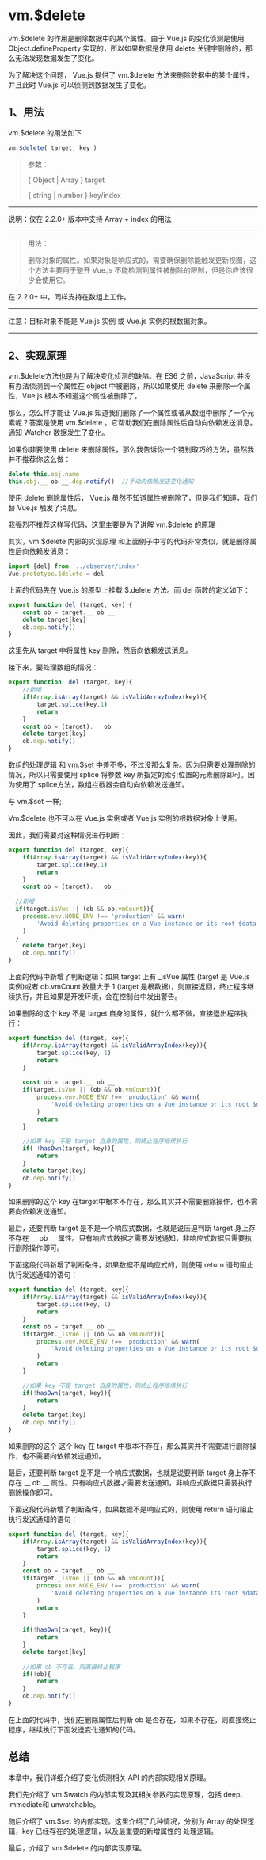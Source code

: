 # vm.$delete

vm.$delete 的作用是删除数据中的某个属性。由于 Vue.js 的变化侦测是使用 Object.defineProperty 实现的，所以如果数据是使用 delete 关键字删除的，那么无法发现数据发生了变化。

为了解决这个问题， Vue.js 提供了  vm.$delete 方法来删除数据中的某个属性，并且此时 Vue.js 可以侦测到数据发生了变化。

## 1、用法

vm.$delete 的用法如下

```javascript
vm.$delete( target, key )
```

> 参数：
>
> { Object | Array }  target
>
> { string | number } key/index

------

说明：仅在 2.2.0+ 版本中支持 Array + index 的用法

------

> 用法：
>
> 删除对象的属性。如果对象是响应式的，需要确保删除能触发更新视图，这个方法主要用于避开 Vue.js 不能检测到属性被删除的限制，但是你应该很少会使用它。

在 2.2.0+ 中，同样支持在数组上工作。

------

注意：目标对象不能是 Vue.js 实例 或 Vue.js 实例的根数据对象。

------



## 2、实现原理 

vm.$delete方法也是为了解决变化侦测的缺陷。在 ES6 之前，JavaScript 并没有办法侦测到一个属性在 object 中被删除，所以如果使用 delete 来删除一个属性，Vue.js 根本不知道这个属性被删除了。



那么，怎么样才能让 Vue.js 知道我们删除了一个属性或者从数组中删除了一个元素呢？答案是使用 vm.$delete 。它帮助我们在删除属性后自动向依赖发送消息。通知 Watcher 数据发生了变化。



如果你非要使用  delete 来删除属性，那么我告诉你一个特别取巧的方法，虽然我并不推荐你这么做：

```javascript
delete this.obj.name
this.obj.__ ob __.dep.notify()  //手动向依赖发送变化通知
```



使用 delete 删除属性后， Vue.js 虽然不知道属性被删除了，但是我们知道，我们替 Vue.js 触发了消息。



我强烈不推荐这样写代码，这里主要是为了讲解 vm.$delete 的原理



其实，vm.$delete 内部的实现原理 和上面例子中写的代码非常类似，就是删除属性后向依赖发消息：

```javascript
import {del} from '../observer/index'
Vue.prototype.$delete = del
```

上面的代码先在  Vue.js 的原型上挂载 $.delete 方法。而 del 函数的定义如下：

```javascript
export function del (target, key) {
	const ob = target.__ ob __
	delete target[key]
	ob.dep.notify()
}
```

这里先从 target 中将属性 key 删除，然后向依赖发送消息。

接下来，要处理数组的情况：

```javascript
export function  del (target, key){
	//新增
	if(Array.isArray(target) && isValidArrayIndex(key)){
		target.splice(key,1)
		return 
	}
	const ob = (target).__ ob __
	delete target[key]
	ob.dep.notify()
}
```

数组的处理逻辑 和 vm.$set 中差不多，不过没那么复杂。因为只需要处理删除的情况，所以只需要使用 splice 将参数 key 所指定的索引位置的元素删除即可。因为使用了 splice方法，数组拦截器会自动向依赖发送通知。

 

与 vm.$set 一样;

Vm.$delete 也不可以在 Vue.js 实例或者 Vue.js 实例的根数据对象上使用。



因此，我们需要对这种情况进行判断：

```javascript
export function del (target, key){
	if(Array.isArray(target) && isValidArrayIndex(key)){
		target.splice(key,1)
		return
	}
	const ob = (target).__ ob __
  
  //新增
  if(target.isVue || (ob && ob.vmCount)){
    process.env.NODE_ENV !== 'production' && warn(
    	'Avoid deleting properties on a Vue instance or its root $data ' + '- just set it to null.'
    )
  }
	delete target[key]
	ob.dep.notify()
}
```

上面的代码中新增了判断逻辑：如果 target 上有 _isVue 属性 (target 是 Vue.js 实例)或者 ob.vmCount 数量大于 1 (target 是根数据)，则直接返回，终止程序继续执行，并且如果是开发环境，会在控制台中发出警告。



如果删除的这个 key 不是 target 自身的属性，就什么都不做，直接退出程序执行：

```javascript
export function del (target, key){
	if(Array.isArray(target) && isValidArrayIndex(key)){
		target.splice(key, 1)
		return
	}
	
	const ob = target.__ ob __
	if(target.isVue || (ob && ob.vmCount)){
		process.env.NODE_ENV !== 'production' && warn(
			'Avoid deleting properties on a Vue instance or its root $data' + '- just set it to null.'
		)
		return
	}
	
	//如果 key 不是 target 自身的属性，则终止程序继续执行
	if( !hasOwn(target, key)){
		return
	}
	delete target[key]
	ob.dep.notify()
}
```

如果删除的这个 key 在target中根本不存在，那么其实并不需要删除操作，也不需要向依赖发送通知。



最后，还要判断 target 是不是一个响应式数据，也就是说压迫判断 target 身上存不存在 __ ob __ 属性。只有响应式数据才需要发送通知，非响应式数据只需要执行删除操作即可。



下面这段代码新增了判断条件，如果数据不是响应式的，则使用 return 语句阻止执行发送通知的语句：



```javascript
export function del (target, key){
	if(Array.isArray(target) && isValidArrayIndex(key)){
		target.splice(key, 1)
		return
	}
	const ob = target.__ ob __
	if(target._isVue || (ob && ob.vmCount)){
		process.env.NODE_ENV !== 'production' && warn(
			'Avoid deleting properties on a Vue instance or its root $data' + '- just set it to null'	
		)
		return
	}
	
	//如果 key 不是 target 自身的属性，则终止程序继续执行
	if(!hasOwn(target, key)){
		return 
	}
	delete target[key]
	ob.dep.notify()
}

```

如果删除的这个 这个 key 在 target 中根本不存在，那么其实并不需要进行删除操作，也不需要向依赖发送通知。

最后，还要判断 target 是不是一个响应式数据，也就是说要判断 target 身上存不存在 __ ob __ 属性。只有响应式数据才需要发送通知，非响应式数据只需要执行删除操作即可。



下面这段代码新增了判断条件，如果数据不是响应式的，则使用 return 语句阻止执行发送通知的语句：

```javascript
export function del (target, key){
	if(Array.isArray(target) && isValidArrayIndex(key)){
		target.splice(key, 1)
		return 
	}
	const ob = target.__ ob __
	if(target._isVue || (ob && ob.vmCount)){
		process.env.NODE_ENV !== 'production' && warn(
			'Avoid deleting properties on a Vue instance its root $data' + '- just set it to null.'
		)
		return
	}
	
	if(!hasOwn(target, key)){
		return 
	}
	delete target[key]
	
	//如果 ob 不存在，则直接终止程序
	if(!ob){
		return
	}
	ob.dep.notify()
}
```

在上面的代码中，我们在删除属性后判断 ob 是否存在，如果不存在，则直接终止程序，继续执行下面发送变化通知的代码。



## 总结

本章中，我们详细介绍了变化侦测相关 API 的内部实现相关原理。



我们先介绍了 vm.$watch 的内部实现及其相关参数的实现原理，包括 deep、immediate和 unwatchable。



随后介绍了 vm.$set 的内部实现。这里介绍了几种情况，分别为 Array 的处理逻辑，key 已经存在的处理逻辑，以及最重要的新增属性的 处理逻辑。



最后，介绍了 vm.$delete 的内部实现原理。